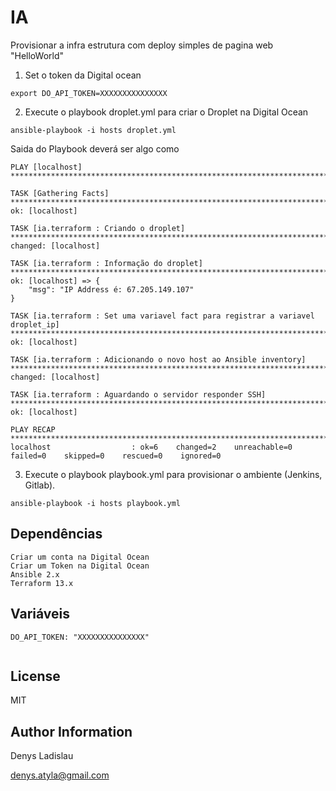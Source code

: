 IA
=========

Provisionar a infra estrutura com deploy simples de pagina web "HelloWorld"

1. Set o token da Digital ocean 

```
export DO_API_TOKEN=XXXXXXXXXXXXXXX
```

2. Execute o playbook droplet.yml para criar o Droplet na Digital Ocean
```
ansible-playbook -i hosts droplet.yml
```

Saida do Playbook deverá ser algo como 

```
PLAY [localhost] *****************************************************************************************************************************************************************************************************************

TASK [Gathering Facts] ***********************************************************************************************************************************************************************************************************
ok: [localhost]

TASK [ia.terraform : Criando o droplet] ******************************************************************************************************************************************************************************************
changed: [localhost]

TASK [ia.terraform : Informação do droplet] **************************************************************************************************************************************************************************************
ok: [localhost] => {
    "msg": "IP Address é: 67.205.149.107"
}

TASK [ia.terraform : Set uma variavel fact para registrar a variavel droplet_ip] *************************************************************************************************************************************************
ok: [localhost]

TASK [ia.terraform : Adicionando o novo host ao Ansible inventory] ***************************************************************************************************************************************************************
changed: [localhost]

TASK [ia.terraform : Aguardando o servidor responder SSH] ************************************************************************************************************************************************************************
ok: [localhost]

PLAY RECAP ***********************************************************************************************************************************************************************************************************************
localhost                  : ok=6    changed=2    unreachable=0    failed=0    skipped=0    rescued=0    ignored=0

```


3. Execute o playbook playbook.yml para provisionar o ambiente (Jenkins, Gitlab).

```
ansible-playbook -i hosts playbook.yml
```


Dependências
------------
```
Criar um conta na Digital Ocean
Criar um Token na Digital Ocean 
Ansible 2.x
Terraform 13.x
```

Variáveis
--------------

```
DO_API_TOKEN: "XXXXXXXXXXXXXXX"


```

License
-------

MIT

Author Information
------------------

Denys Ladislau

denys.atyla@gmail.com

